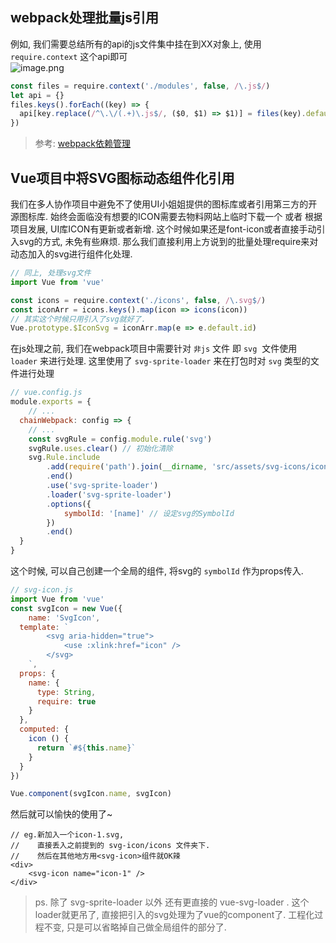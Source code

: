 
## webpack处理批量js引用
例如, 我们需要总结所有的api的js文件集中挂在到XX对象上, 使用 `require.context` 这个api即可<br />![image.png](https://cdn.nlark.com/yuque/0/2021/png/122315/1610421991123-7df874ec-339e-42b8-8620-dc403e4b4958.png#align=left&display=inline&height=553&margin=%5Bobject%20Object%5D&name=image.png&originHeight=553&originWidth=725&size=55568&status=done&style=none&width=725)
```javascript
const files = require.context('./modules', false, /\.js$/)
let api = {}
files.keys().forEach((key) => {
  api[key.replace(/^\.\/(.+)\.js$/, ($0, $1) => $1)] = files(key).default
})
```
> 参考: [webpack依赖管理](https://webpack.docschina.org/guides/dependency-management/#requirecontext)



## Vue项目中将SVG图标动态组件化引用
我们在多人协作项目中避免不了使用UI小姐姐提供的图标库或者引用第三方的开源图标库. 始终会面临没有想要的ICON需要去物料网站上临时下载一个 或者 根据项目发展, UI库ICON有更新或者新增.  这个时候如果还是font-icon或者直接手动引入svg的方式, 未免有些麻烦. 那么我们直接利用上方说到的批量处理require来对动态加入的svg进行组件化处理.
```javascript
// 同上, 处理svg文件
import Vue from 'vue'

const icons = require.context('./icons', false, /\.svg$/)
const iconArr = icons.keys().map(icon => icons(icon))
// 其实这个时候只用引入了svg就好了.
Vue.prototype.$IconSvg = iconArr.map(e => e.default.id)
```
在js处理之前, 我们在webpack项目中需要针对 `非js` 文件 即 `svg`  文件使用 `loader` 来进行处理. 这里使用了 `svg-sprite-loader` 来在打包时对 `svg` 类型的文件进行处理
```javascript
// vue.config.js
module.exports = {
	// ...
  chainWebpack: config => {
  	// ...
    const svgRule = config.module.rule('svg')
    svgRule.uses.clear() // 初始化清除
    svg.Rule.include
    	.add(require('path').join(__dirname, 'src/assets/svg-icons/icons')) // 图标所在路径处理
    	.end()
    	.use('svg-sprite-loader')
    	.loader('svg-sprite-loader')
    	.options({
    		symbolId: '[name]' // 设定svg的SymbolId
    	})
    	.end()
  }
}
```
这个时候, 可以自己创建一个全局的组件, 将svg的 `symbolId` 作为props传入.
```javascript
// svg-icon.js
import Vue from 'vue'
const svgIcon = new Vue({
	name: 'SvgIcon',
  template: `
		<svg aria-hidden="true">
			<use :xlink:href="icon" />
		</svg>
	`,
  props: {
    name: {
      type: String,
      require: true
    }
  },
  computed: {
    icon () {
      return `#${this.name}`
    }
  }
})

Vue.component(svgIcon.name, svgIcon)
```
然后就可以愉快的使用了~
```vue
// eg.新加入一个icon-1.svg, 
//    直接丢入之前提到的 svg-icon/icons 文件夹下. 
//    然后在其他地方用<svg-icon>组件就OK辣
<div>
	<svg-icon name="icon-1" />
</div>
```

> ps. 除了 svg-sprite-loader 以外 还有更直接的 vue-svg-loader . 这个loader就更吊了, 直接把引入的svg处理为了vue的component了. 工程化过程不变, 只是可以省略掉自己做全局组件的部分了.


